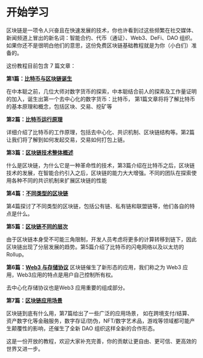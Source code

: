 # 开始学习


区块链是一项令人兴奋且在快速发展的技术，你也许看到过这些频繁在社交媒体、新闻频道上冒出的新名词：智能合约、代币（通证）、Web3、DeFi、DAO 组织。
如果你还不是很明白他们的意思，这份免费区块链基础教程就是为你（小白们）准备的。


这份教程目前包含 7 篇文章：

**第1篇：[比特币与区块链诞生](/blockchain-basic/bitcoin)**

 在中本聪之前，几位大师对数字货币的探索，中本聪结合前人的探索及工作量证明的加入，诞生出第一个去中心化的数字货币：比特币， 第1篇文章将将了解比特币的基本原理和概念，包括区块、交易、挖矿等

**第2篇：[比特币运行原理](/blockchain-basic/how_bitcoin_work)**

详细介绍了比特币的工作原理，包括去中心化、共识机制、区块链结构等。第2篇让我们将了解到如何发起交易，交易如何打包上链。

**第3篇：[区块链技术整体概述](/blockchain-basic/what_is_blockchain)**

什么是区块链，为什么它是一种革命性的技术，第3篇介绍在比特币之后，区块链技术的发展，在智能合约引入之后，区块链的能力大大增强。不同的团队在探索使用各种不同的共识机制来扩展区块链的性能

**第4篇：[不同类型的区块链](/blockchain-basic/blockchains)**

第4篇探讨了不同类型的区块链，包括公有链、私有链和联盟链等，他们各自的特点是什么。

**第5篇：[区块链不同的层次](/blockchain-basic/layers)**

由于区块链本身受不可能三角限制，开发人员考虑将更多的计算转移到链下，因此区块链出现了分层发展的趋势。第5篇介绍了比特币的闪电网络以及以太坊的 Rollup。

**第6篇：[Web3 与存储协议](/blockchain-basic/web3_storage)**
 区块链催生了新形态的应用，我们称之为 Web3 应用，Web3应用的特点是用户自己控制所有权。

去中心化存储协议也是Web3 应用重要的组成部分。

**第7篇：[区块链应用场景](/blockchain-basic/scenarios)**

区块链到底有什么用，第7篇给出了一些广泛的应用场景， 如在跨境支付/结算、资产数字化等金融服务，数字存证/防伪，NFT/数字艺术品，游戏等领域都可能产生颠覆性的影响，还催生了全新 DAO 组织这样全新的合作形态。



这是一份开放的教程，欢迎大家补充完善，你的贡献让更自由、更可信、更高效的世界又进一步。

